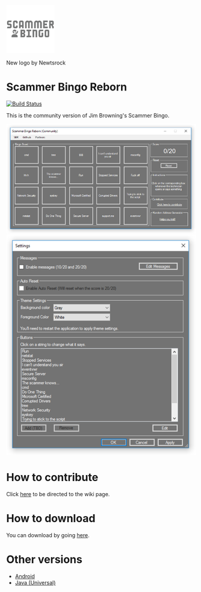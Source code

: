 ![Logo](ScammerBingo128.png)

New logo by Newtsrock

# Scammer Bingo Reborn

[![Build Status](https://travis-ci.org/JoeTheHuman/Scammer-Bingo-Reborn.svg?branch=master)](https://travis-ci.org/JoeTheHuman/Scammer-Bingo-Reborn)

This is the community version of Jim Browning's Scammer Bingo.


![Screenshot](screenshot.png)
![Screenshot](screenshot2.png)

# How to contribute

Click [here](https://github.com/HexxiumCreations/Scammer-Bingo-Reborn/wiki/How-to-contribute) to be directed to the wiki page.

# How to download

You can download by going [here](https://github.com/HexxiumCreations/Scammer-Bingo-Reborn/releases).

# Other versions

- [Android](https://play.google.com/store/apps/details?id=com.xelitexirish.scammerbingo)
- [Java (Universal)](https://github.com/HexxiumCreations/spammer-bingo-desktop-java)
